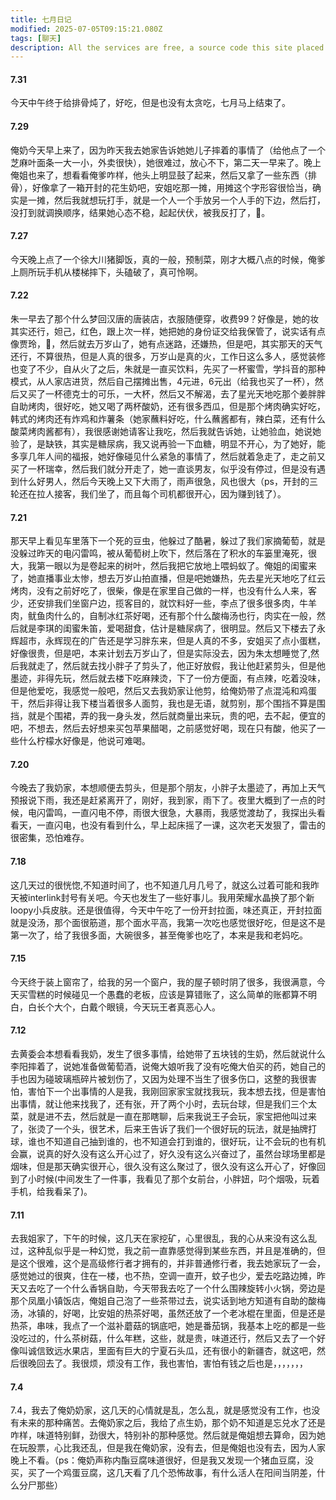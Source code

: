 ```yaml
---
title: 七月日记
modified: 2025-07-05T09:15:21.080Z
tags: [聊天]
description: All the services are free, a source code this site placed on github repository and intergration with netlify service, another service that you can use is github page for hosting your own static site.
---
```

#### 7.31
今天中午终于给排骨炖了，好吃，但是也没有太贪吃，七月马上结束了。
#### 7.29
俺奶今天早上来了，因为昨天我去她家告诉她她儿子摔着的事情了（给他点了一个芝麻叶面条一大一小，外卖很快），她很难过，放心不下，第二天一早来了。晚上俺姐也来了，想看看俺爹咋样，他头上明显鼓了起来，然后又拿了一些东西（排骨），好像拿了一箱开封的花生奶吧，安姐吃那一摊，用摊这个字形容很恰当，确实是一摊，然后我就想玩打手，就是一个人一个手放另一个人手的下边，然后打，没打到就调换顺序，结果她心态不稳，起起伏伏，被我反打了，🤣。
#### 7.27
今天晚上点了一个徐大川猪脚饭，真的一般，预制菜，刚才大概八点的时候，俺爹上厕所玩手机从楼梯摔下，头磕破了，真可怜啊。
#### 7.22
朱一早去了那个什么梦回汉唐的唐装店，衣服随便穿，收费99？好像是，她的妆其实还行，妲己，红色，跟上次一样，她把她的身份证交给我保管了，说实话有点像贾玲，🤣，然后就去万岁山了，她有点迷路，还嫌热，但是吧，其实那天的天气还行，不算很热，但是人真的很多，万岁山是真的火，工作日这么多人，感觉装修也变了不少，自从火了之后，朱就是一直买饮料，先买了一杯蜜雪，学抖音的那种模式，从人家店进货，然后自己摆摊出售，4元进，6元出（给我也买了一杯），然后又买了一杯德克士的可乐，一大杯，然后又不解渴，去了星光天地吃那个姜胖胖自助烤肉，很好吃，她又喝了两杯酸奶，还有很多西瓜，但是那个烤肉确实好吃，韩式的烤肉还有炸鸡和炸薯条（她家蘸料好吃，什么蘸酱都有，辣白菜，还有什么酸菜烤肉酱都有），我很感谢她请客让我吃，然后我就告诉她，让她验血，她说她验了，是缺铁，其实是糖尿病，我又说再验一下血糖，明显不开心，为了她好，能多享几年人间的福报，她好像碰见什么紧急的事情了，然后就着急走了，走之前又买了一杯瑞幸，然后我们就分开走了，她一直谈男友，似乎没有停过，但是没有遇到什么好男人，然后今天晚上又下大雨了，雨声很急，风也很大（ps，开封的三轮还在拉人接客，我们坐了，而且每个司机都很开心，因为赚到钱了）。
#### 7.21
那天早上看见车里落下一个死的豆虫，他躲过了酷暑，躲过了我们家摘葡萄，就是没躲过昨天的电闪雷鸣，被从葡萄树上吹下，然后落在了积水的车篓里淹死，很大，我第一眼以为是卷起来的树叶，然后我把它放地上喂蚂蚁了。俺姐的闺蜜来了，她直播事业太惨，想去万岁山拍直播，但是吧她嫌热，先去星光天地吃了红云烤肉，没有之前好吃了，很柴，像是在家里自己做的一样，也没有什么人来，客少，还安排我们坐窗户边，揽客目的，就饮料好一些，李点了很多很多肉，牛羊肉，鱿鱼肉什么的，自制冰红茶好喝，还有那个什么酸梅汤也行，肉实在一般，然后就是李琪的闺蜜朱笛，爱喝甜食，估计是糖尿病了，很明显。然后又下楼去了永辉超市，永辉现在的广告还是学习胖东来，但是人真的不多，安姐买了点小蛋糕，好像很贵，但是吧，本来计划去万岁山了，但是实际没去，因为朱太想睡觉了,然后我就走了，然后就去找小胖子了剪头了，他正好放假，我让他赶紧剪头，但是他墨迹，非得先玩，然后就去楼下吃麻辣烫，下了一份方便面，有点辣，吃着没味，但是他爱吃，我感觉一般吧，然后又去我奶家让他剪，给俺奶带了点混沌和鸡蛋干，然后非得让我下楼当着很多人面剪，我也是无语，就剪别，那个围挡不算是围挡，就是个围裙，弄的我一身头发，然后就商量出来玩，贵的吧，去不起，便宜的吧，不想去，然后去好想来买包苹果醋喝，之前感觉好喝，现在只有酸，他买了一些什么柠檬水好像是，他说可难喝。
#### 7.20
今晚去了我奶家，本想顺便去剪头，但是那个朋友，小胖子太墨迹了，再加上天气预报说下雨，我还是赶紧离开了，刚好，我到家，雨下了。夜里大概到了一点的时候，电闪雷鸣，一直闪电不停，雨很大很急，大暴雨，我感觉渡劫了，我探出头看看天，一直闪电，也没有看到什么，早上起床摇了一课，这次老天发狠了，雷击的很密集，恐怕难存。
#### 7.18
这几天过的很恍惚,不知道时间了，也不知道几月几号了，就这么过着可能和我昨天被interlink封号有关吧。今天也发生了一些好事儿。我用荣耀水晶换了那个新loopy小兵皮肤。还是很值得，今天中午吃了一份开封拉面，味还真正，开封拉面就是没汤，那个面很筋道，那个面水平高，我第一次吃也感觉很好吃，但是这不是第一次了，给了我很多面，大碗很多，甚至俺爹也吃了，本来是我和老妈吃。
#### 7.15
今天终于装上窗帘了，给我的另一个窗户，我的屋子顿时阴了很多，我很满意，今天买雪糕的时候碰见一个愚蠢的老板，应该是算错账了，这么简单的账都算不明白，白长个大个，白戴个眼镜，今天玩王者真恶心人。
#### 7.12
去黄委会本想看看我奶，发生了很多事情，给她带了五块钱的生奶，然后就说什么李阳摔着了，说她准备做葡萄酒，说俺大娘听我了没有吃俺大伯买的药，她自己的手也因为碰玻璃瓶碎片被划伤了，又因为处理不当生了很多伤口，这整的我很害怕，害怕下一个出事情的人是我，我刚回家家宝就找我玩，我本想去找，但是害怕出事情，就让他来找我了，还有张，开了两个小时，去玩台球，但是我们三个太菜，就是进不去，然后就是一直在那瞎聊，后来我说王子会玩，家宝把他叫过来了，张烫了一个头，很艺术，后来王告诉了我们一个很好玩的玩法，就是抽牌打球，谁也不知道自己抽到谁的，也不知道会打到谁的，很好玩，让不会玩的也有机会赢，说真的好久没有这么开心过了，好久没有这么兴奋过了，虽然台球场里都是烟味，但是那天确实很开心，很久没有这么聚过了，很久没有这么开心了，好像回到了小时候(中间发生了一件事，我看见了那个女前台，小胖妞，叼个烟吸，玩着手机，给我看呆了)。
#### 7.11
去我姐家了，下午的时候，这几天在家挖矿，心里很乱，我的心从来没有这么乱过，这种乱似乎是一种幻觉，我之前一直靠感觉得到某些东西，并且是准确的，但是这个很难，这个是高级修行者才拥有的，并非普通修行者，我去她家玩了一会，感觉她过的很爽，住在一楼，也不热，空调一直开，蚊子也少，爱去吃路边摊，昨天又去吃了一个什么香锅自助，今天带我去吃了一个什么围辣旋转小火锅，旁边是那个凤凰小镇饭店，俺姐自己泡了一些茶带过去，说实话到地方知道有自助的酸梅汤，冰镇的，好喝，比安姐的热茶好喝，虽然还放了一个老冰棍在里面，但是还是热茶，串味，我点了一个滋补蘑菇的锅底吧，她是番茄锅，我基本上吃的都是一些没吃过的，什么茶树菇，什么年糕，这些，就是贵，味道还行，然后又去了一个好像叫诚信致远水果店，里面有巨大的宁夏石头瓜，还有很小的新疆杏，就这吧，然后很晚回去了。我很烦，烦没有工作，我也害怕，害怕有钱之后也是，，，，，，，
#### 7.4
7.4，我去了俺奶奶家，这几天的心情就是乱，怎么乱，就是感觉没有工作，也没有未来的那种痛苦。去俺奶家之后，我给了点生奶，那个奶不知道是忘兑水了还是咋样，味道特别鲜，劲很大，特别补的那种感觉。然后就是俺姐想去算命，因为她在玩股票，心比我还乱，但是我在俺奶家，没有去，但是俺姐也没有去，因为人家晚上不看。（ps：俺奶声称内酯豆腐味道很好，但是我又发现一个猪血豆腐，没买，买了一个鸡蛋豆腐，这几天看了几个恐怖故事，有什么活人在阳间当阴差，什么分尸那些）
